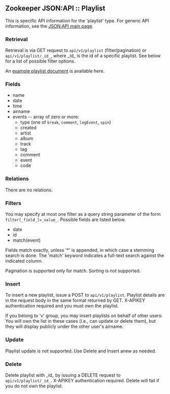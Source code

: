 ## Zookeeper JSON:API :: Playlist

This is specific API information for the 'playlist' type.  For generic API
information, see the [JSON:API main page](./API.md).

### Retrieval

Retrieval is via GET request to `api/v1/playlist` (filter/pagination) or
`api/v1/playlist/_id_`, where \_id_ is the id of a specific playlist.  See
below for a list of possible filter options.

An [example playlist document](Samples.md#playlist) is available here.

### Fields

* name
* date
* time
* airname
* events -- array of zero or more:
  * type (one of `break`, `comment`, `logEvent`, `spin`)
  * created
  * artist
  * album
  * track
  * tag
  * comment
  * event
  * code

### Relations

There are no relations.

### Filters

You may specify at most one filter as a query string parameter of the
form `filter[_field_]=_value_`.  Possible fields are listed below.

  * date
  * id
  * match(event)

Fields match exactly, unless '*' is appended, in which case a stemming
search is done.  The 'match' keyword indicates a full-text search against
the indicated column.

Pagination is supported only for match.  Sorting is not supported.

### Insert

To insert a new playlist, issue a POST to `api/v1/playlist`.  Playlist
details are in the request body in the same format returned by GET.
X-APIKEY authentication required and you must own the playlist.

If you belong to 'v' group, you may insert playlists on behalf of
other users: You will own the list in these cases (i.e., can update or
delete them), but they will display publicly under the other user's
airname.

### Update

Playlist update is not supported.  Use Delete and Insert anew as
needed.

### Delete

Delete playlist with \_id_ by issuing a DELETE request to
`api/v1/playlist/_id_`.  X-APIKEY authentication required.
Delete will fail if you do not own the playlist.
